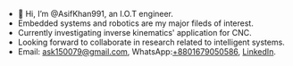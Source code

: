 - 👋 Hi, I’m @AsifKhan991, an I.O.T engineer.
- Embedded systems and robotics are my major fileds of interest.
- Currently investigating inverse kinematics' application for CNC.
- Looking forward to collaborate in research related to intelligent systems.
- Email: ask150079@gmail.com, WhatsApp:[+8801679050586](), [LinkedIn](https://www.linkedin.com/in/md-asifuzzaman-khan-6117a2147/).

<!---
AsifKhan991/AsifKhan991 is a ✨ special ✨ repository because its `README.md` (this file) appears on your GitHub profile.
You can click the Preview link to take a look at your changes.
--->
